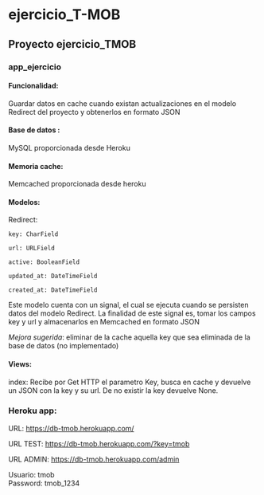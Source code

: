 # ejercicio_T-MOB


## Proyecto ejercicio_TMOB

### app_ejercicio

#### Funcionalidad:

Guardar datos en cache cuando existan actualizaciones en el modelo Redirect del proyecto y obtenerlos en formato JSON 

#### Base de datos :

MySQL proporcionada desde Heroku

#### Memoria cache:

Memcached proporcionada desde heroku

#### Modelos:

Redirect:

	key: CharField

	url: URLField

	active: BooleanField

	updated_at: DateTimeField
    
	created_at: DateTimeField

Este modelo cuenta con un signal, el cual se ejecuta cuando se persisten datos del modelo Redirect. La finalidad de este signal es, tomar los campos key y url y almacenarlos en Memcached en formato JSON

*Mejora sugerida*: eliminar de la cache aquella key que sea eliminada de la base de datos (no implementado)


#### Views:

index:
Recibe por Get HTTP el parametro Key, busca en cache y devuelve un JSON con la key y su url. De no existir la key devuelve None.


### Heroku app:

URL: https://db-tmob.herokuapp.com/

URL TEST: https://db-tmob.herokuapp.com/?key=tmob 

URL ADMIN: https://db-tmob.herokuapp.com/admin 

Usuario: tmob  
Password: tmob_1234
